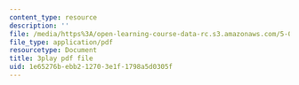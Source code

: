 ```yaml
---
content_type: resource
description: ''
file: /media/https%3A/open-learning-course-data-rc.s3.amazonaws.com/5-07sc-biological-chemistry-i-fall-2013/1e65276bebb212703e1f1798a5d0305f_qmqiF0YJ4LM.pdf
file_type: application/pdf
resourcetype: Document
title: 3play pdf file
uid: 1e65276b-ebb2-1270-3e1f-1798a5d0305f
---
```


